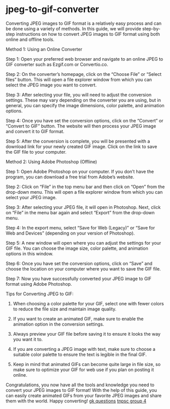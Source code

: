 # jpeg-to-gif-converter
Converting JPEG images to GIF format is a relatively easy process and can be done using a variety of methods. In this guide, we will provide step-by-step instructions on how to convert JPEG images to GIF format using both online and offline tools.

Method 1: Using an Online Converter

Step 1: Open your preferred web browser and navigate to an online JPEG to GIF converter such as Ezgif.com or Convertio.co.

Step 2: On the converter’s homepage, click on the “Choose File” or “Select files” button. This will open a file explorer window from which you can select the JPEG image you want to convert.

Step 3: After selecting your file, you will need to adjust the conversion settings. These may vary depending on the converter you are using, but in general, you can specify the image dimensions, color palette, and animation options.

Step 4: Once you have set the conversion options, click on the “Convert” or “Convert to GIF” button. The website will then process your JPEG image and convert it to GIF format.

Step 5: After the conversion is complete, you will be presented with a download link for your newly created GIF image. Click on the link to save the GIF file to your computer.

Method 2: Using Adobe Photoshop (Offline)

Step 1: Open Adobe Photoshop on your computer. If you don’t have the program, you can download a free trial from Adobe’s website.

Step 2: Click on “File” in the top menu bar and then click on “Open” from the drop-down menu. This will open a file explorer window from which you can select your JPEG image.

Step 3: After selecting your JPEG file, it will open in Photoshop. Next, click on “File” in the menu bar again and select “Export” from the drop-down menu.

Step 4: In the export menu, select “Save for Web (Legacy)” or “Save for Web and Devices” (depending on your version of Photoshop).

Step 5: A new window will open where you can adjust the settings for your GIF file. You can choose the image size, color palette, and animation options in this window.

Step 6: Once you have set the conversion options, click on “Save” and choose the location on your computer where you want to save the GIF file.

Step 7: Now you have successfully converted your JPEG image to GIF format using Adobe Photoshop.

Tips for Converting JPEG to GIF:

1. When choosing a color palette for your GIF, select one with fewer colors to reduce the file size and maintain image quality.

2. If you want to create an animated GIF, make sure to enable the animation option in the conversion settings.

3. Always preview your GIF file before saving it to ensure it looks the way you want it to.

4. If you are converting a JPEG image with text, make sure to choose a suitable color palette to ensure the text is legible in the final GIF.

5. Keep in mind that animated GIFs can become quite large in file size, so make sure to optimize your GIF for web use if you plan on posting it online.

Congratulations, you now have all the tools and knowledge you need to convert your JPEG images to GIF format! With the help of this guide, you can easily create animated GIFs from your favorite JPEG images and share them with the world. Happy converting!
<a href="https://www.tnpscgroup4.in/gk-questions.html">gk questions</a>
<a href="https://www.tnpscgroup4.in">tnpsc group 4</a>

